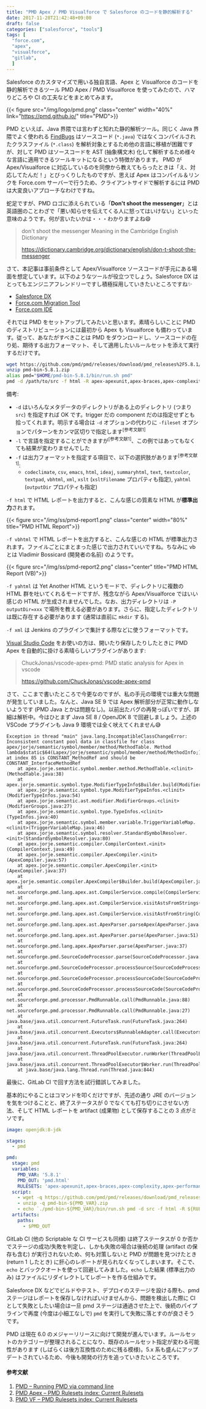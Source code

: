 ```yaml
---
title: "PMD Apex / PMD Visualforce で Salesforce のコードを静的解析する"
date: 2017-11-28T21:42:48+09:00
draft: false
categories: ["salesforce", "tools"]
tags: [
  "force.com",
  "apex",
  "visualforce",
  "gitlab",
  ]
---
```


Salesforce のカスタマイズで用いる独自言語、Apex と Visualforce のコードを静的解析できるツール PMD Apex / PMD Visualforce を使ってみたので、ハマりどころや CI の工夫などをまとめてみます。

{{< figure src="/img/logo/pmd.png" class="center" width="40%" link="https://pmd.github.io/" title="PMD">}}

PMD といえば、Java 界隈では言わずと知れた静的解析ツール。同じく Java 界隈でよく使われる [FindBugs](http://findbugs.sourceforge.net/) はソースコード (`*.java`) ではなくコンパイルされたクラスファイル (`*.class`) を解析対象とするため他の言語に移植が困難ですが、対して PMD はソースコードを AST (抽象構文木) 化して解析するため様々な言語に適用できるツールキットになるという特徴があります。
PMD が Apex/Visualforce に対応しているのを同僚から教えてもらったときは「え、対応してたんだ！」とびっくりしたものですが、思えば Apex はコンパイル＆リンクを Force.com サーバーで行うため、クライアントサイドで解析するには PMD は大変良いアプローチなわけですね。

蛇足ですが、PMD ロゴに添えられている「**Don't shoot the messenger**」とは英語圏のことわざで「悪い知らせを伝えてくる人に怒ってはいけない」といった意味のようです。何が言いたいかは・・・わかりますよね:smile:

> don't shoot the messenger Meaning in the Cambridge English Dictionary
>
> https://dictionary.cambridge.org/dictionary/english/don-t-shoot-the-messenger

さて、本記事は事前条件として Apex/Visualforce ソースコードが手元にある場面を想定しています。以下のようなツールが役立つでしょう。Salesforce DX はとってもエンジニアフレンドリーですし積極採用していきたいところですね:sparkles:

- [Salesforce DX](https://developer.salesforce.com/docs/atlas.ja-jp.sfdx_setup.meta/sfdx_setup/sfdx_setup_intro.htm)
- [Force.com Migration Tool](https://developer.salesforce.com/docs/atlas.ja-jp.daas.meta/daas/meta_development.htm)
- [Force.com IDE](https://developer.salesforce.com/page/Force.com_IDE)

それでは PMD をセットアップしてみたいと思います。素晴らしいことに PMD のディストリビューションには最初から Apex も Visualforce も備わっています。従って、あなたがすべきことは PMD をダウンロードし、ソースコードの在り処、期待する出力フォーマット、そして適用したいルールセットを添えて実行するだけです。

```bash
wget https://github.com/pmd/pmd/releases/download/pmd_releases%2F5.8.1/pmd-bin-5.8.1.zip
unzip pmd-bin-5.8.1.zip
alias pmd="$HOME/pmd-bin-5.8.1/bin/run.sh pmd"
pmd -d /path/to/src -f html -R apex-apexunit,apex-braces,apex-complexity,apex-performance,apex-security,apex-style,vf-security
```

備考:

- `-d` はいろんなメタデータのディレクトリがある上のディレクトリ (つまり `src`) を指定すれば OK です。trigger だの component だのは指定せずとも拾ってくれます。明示する場合は `-d` オプションの代わりに `-fileset` オプションでパターンをカンマ区切りで指定します<sup>[参考文献1]</sup>
- `-l` で言語を指定することができますが<sup>[参考文献1]</sup>、この例ではあってもなくても結果が変わりませんでした
- `-f` は出力フォーマットを指定する項目で、以下の選択肢があります<sup>[参考文献1]</sup>:
  - `codeclimate`, `csv`, `emacs`, `html`, `ideaj`, `summaryhtml`, `text`, `textcolor`, `textpad`, `vbhtml`, `xml`, `xslt` (`xsltFilename` プロパティも指定), `yahtml` (`outputDir` プロパティも指定)

`-f html` で HTML レポートを出力すると、こんな感じの質素な HTML が**標準出力**されます。

{{< figure src="/img/ss/pmd-report1.png" class="center" width="80%" title="PMD HTML Report">}}

`-f vbhtml` で HTML レポートを出力すると、こんな感じの HTML が標準出力されます。ファイルごとにまとまった感じで出力されていいですね。ちなみに vb とは Vladimir Bossicard (開発者の名前) のようです。

{{< figure src="/img/ss/pmd-report2.png" class="center" title="PMD HTML Report (VB)">}}

`-f yahtml` は Yet Another HTML というモードで、ディレクトリに複数の HTML 群を吐いてくれるモードですが、残念ながら Apex/Visualforce ではいい感じの HTML が生成されませんでした。なお、出力ディレクトリは `-P outputDir=xxx` で場所を教える必要があります。さらに、指定したディレクトリは既に存在する必要があります (通常は直前に `mkdir` する)。

`-f xml` は Jenkins のプラグインで集計する際などに使うフォーマットです。

[Visual Studio Code](https://www.microsoft.com/ja-jp/dev/products/code-vs.aspx) をお使いの方は、開いたり保存したりしたときに PMD Apex を自動的に掛ける素晴らしいプラグインがあります:

> ChuckJonas/vscode-apex-pmd: PMD static analysis for Apex in vscode
> 
> https://github.com/ChuckJonas/vscode-apex-pmd

さて、ここまで書いたところで今更なのですが、私の手元の環境では重大な問題が発生していました。なんと、Java SE 9 では Apex 解析部分が正常に動作しないようです (PMD Java とかは問題なし)。以前出たバグの再発っぽいですが、詳細は解析中。今はひとまず Java SE 8 / OpenJDK 8 で回避しましょう。上述の VSCode プラグインも Java 9 環境では全く吠えてくれません:sweat_smile:

```
Exception in thread "main" java.lang.IncompatibleClassChangeError: Inconsistent constant pool data in classfile for class apex/jorje/semantic/symbol/member/method/MethodTable. Method lambda$static$64(Lapex/jorje/semantic/symbol/member/method/MethodInfo;)Z at index 85 is CONSTANT_MethodRef and should be CONSTANT_InterfaceMethodRef
	at apex.jorje.semantic.symbol.member.method.MethodTable.<clinit>(MethodTable.java:38)
	at apex.jorje.semantic.symbol.type.ModifierTypeInfo$Builder.build(ModifierTypeInfo.java:119)
	at apex.jorje.semantic.symbol.type.ModifierTypeInfos.<clinit>(ModifierTypeInfos.java:54)
	at apex.jorje.semantic.ast.modifier.ModifierGroups.<clinit>(ModifierGroups.java:27)
	at apex.jorje.semantic.symbol.type.TypeInfos.<clinit>(TypeInfos.java:40)
	at apex.jorje.semantic.symbol.member.variable.TriggerVariableMap.<clinit>(TriggerVariableMap.java:46)
	at apex.jorje.semantic.symbol.resolver.StandardSymbolResolver.<init>(StandardSymbolResolver.java:80)
	at apex.jorje.semantic.compiler.CompilerContext.<init>(CompilerContext.java:49)
	at apex.jorje.semantic.compiler.ApexCompiler.<init>(ApexCompiler.java:57)
	at apex.jorje.semantic.compiler.ApexCompiler.<init>(ApexCompiler.java:37)
	at apex.jorje.semantic.compiler.ApexCompiler$Builder.build(ApexCompiler.java:210)
	at net.sourceforge.pmd.lang.apex.ast.CompilerService.compile(CompilerService.java:95)
	at net.sourceforge.pmd.lang.apex.ast.CompilerService.visitAstsFromStrings(CompilerService.java:90)
	at net.sourceforge.pmd.lang.apex.ast.CompilerService.visitAstFromString(CompilerService.java:78)
	at net.sourceforge.pmd.lang.apex.ast.ApexParser.parseApex(ApexParser.java:42)
	at net.sourceforge.pmd.lang.apex.ast.ApexParser.parse(ApexParser.java:51)
	at net.sourceforge.pmd.lang.apex.ApexParser.parse(ApexParser.java:37)
	at net.sourceforge.pmd.SourceCodeProcessor.parse(SourceCodeProcessor.java:113)
	at net.sourceforge.pmd.SourceCodeProcessor.processSource(SourceCodeProcessor.java:175)
	at net.sourceforge.pmd.SourceCodeProcessor.processSourceCode(SourceCodeProcessor.java:97)
	at net.sourceforge.pmd.SourceCodeProcessor.processSourceCode(SourceCodeProcessor.java:52)
	at net.sourceforge.pmd.processor.PmdRunnable.call(PmdRunnable.java:88)
	at net.sourceforge.pmd.processor.PmdRunnable.call(PmdRunnable.java:27)
	at java.base/java.util.concurrent.FutureTask.run(FutureTask.java:264)
	at java.base/java.util.concurrent.Executors$RunnableAdapter.call(Executors.java:514)
	at java.base/java.util.concurrent.FutureTask.run(FutureTask.java:264)
	at java.base/java.util.concurrent.ThreadPoolExecutor.runWorker(ThreadPoolExecutor.java:1167)
	at java.base/java.util.concurrent.ThreadPoolExecutor$Worker.run(ThreadPoolExecutor.java:641)
	at java.base/java.lang.Thread.run(Thread.java:844)
```

最後に、GitLab CI で回す方法を試行錯誤してみました。

基本的にやることはコマンドを叩くだけですが、先述の通り JRE のバージョンを気をつけることと、終了ステータスが 0 でなくても打ち切りにさせない方法、そして HTML レポートを artifact (成果物) として保存することの 3 点がミソです。

```yml
image: openjdk:8-jdk

stages:
  - pmd

pmd:
  stage: pmd
  variables:
    PMD_VAR: '5.8.1'
    PMD_OUT: 'pmd.html'
    RULESETS: 'apex-apexunit,apex-braces,apex-complexity,apex-performance,apex-security,apex-style,vf-security'
  script:
    - wget -q https://github.com/pmd/pmd/releases/download/pmd_releases%2F${PMD_VAR}/pmd-bin-${PMD_VAR}.zip
    - unzip -q pmd-bin-${PMD_VAR}.zip
    - echo `./pmd-bin-${PMD_VAR}/bin/run.sh pmd -d src -f html -R ${RULESETS}` > $PMD_OUT
  artifacts:
    paths:
      - $PMD_OUT
```

GitLab CI (他の Scriptable な CI サービスも同様) は終了ステータスが 0 か否かでステージの成功/失敗を判定し、しかも失敗の場合は後続の処理 (artifact の保存も含む) が実行されないため、何も対策しないと PMD が問題を見つけたとき (return 1 したとき) に肝心のレポートが見られなくなってしまいます。そこで、`echo` とバッククオートを使って回避してみました。`echo` した結果 (標準出力のみ) はファイルにリダイレクトしてレポートを作る仕組みです。

Salesforce DX などでビルドやテスト、デプロイのステージを設ける際も、pmd ステージはレポートを保存しなければいけませんから、問題を検出した際に CI として失敗としたい場合は一旦 pmd ステージは通過させた上で、後続のパイプラインで再度 (今度は小細工なしで) `pmd` を実行して失敗に落とすのが良さそうです。

PMD は現在 6.0 のメジャーリリースに向けて開発が進んでいます。ルールセットのカテゴリーが整理されることになり、既存のルールセット指定が変わる可能性があります (しばらくは後方互換性のために残る模様)。5.x 系も盛んにアップデートされているため、今後も開発の行方を追っていきたいところです。

#### 参考文献

1. [PMD &#x2013; Running PMD via command line](https://pmd.github.io/pmd-5.8.1/usage/running.html)
2. [PMD Apex &#x2013; PMD Rulesets index: Current Rulesets](https://pmd.github.io/latest/pmd-apex/rules/index.html)
3. [PMD VF &#x2013; PMD Rulesets index: Current Rulesets](https://pmd.github.io/latest/pmd-visualforce/rules/index.html)